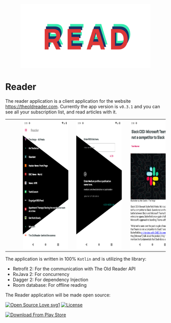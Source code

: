 <p align="center">
<img src="https://github.com/sssurvey/reader/blob/develop/readmeRes/read_banner.png?raw=true" alt="add source screenshot with half dark mode" height="200 px" style="margin:0px 10px"/>
</p>

# Reader

The reader application is a client application for the website <https://theoldreader.com>. Currently the app version is ```v0.3.1``` and you can see all your subscription list, and read articles with it.
<div>
<table align="center">
	<tr>
		<th style="padding: 5px 20px 5px 5px;">
    		<img src="https://github.com/sssurvey/reader/blob/documentation-better-read-me/readmeRes/sources_list.png?raw=true" alt="source list screenshot with half dark mode" height="400px" style="margin:0px 50px"/>
		</th>
		<th style="padding: 5px 20px 5px 5px;">
    		<img src="https://github.com/sssurvey/reader/blob/documentation-better-read-me/readmeRes/add_articles.png?raw=true" alt="add source screenshot with half dark mode" height="400px" style="margin:0px 50px"/>
		</th>
		<th style="padding: 5px 20px 5px 5px;">
    		<img src="https://github.com/sssurvey/reader/blob/develop/readmeRes/article_details.png?raw=true" alt="read article details webview" height="400px" style="margin:0px 50px"/>
		</th>
	</tr>
</table>
</div>

The application is written in 100% ```Kotlin``` and is utilizing the library:

- Retrofit 2: For the communication with The Old Reader API
- RxJava 2: For concurrency
- Dagger 2: For dependency Injection
- Room database: For offline reading

The Reader application will be made open source:

[![Open Source Love svg1](https://badges.frapsoft.com/os/v1/open-source.svg?v=103)](https://github.com/ellerbrock/open-source-badges/)
[![License](https://img.shields.io/badge/License-BSD%202--Clause-orange.svg)](https://opensource.org/licenses/BSD-2-Clause)

[![Download From Play Store](https://play.google.com/intl/en_us/badges/static/images/badges/en_badge_web_generic.png)](https://play.google.com/store/apps/details?id=com.haomins.reader2)
